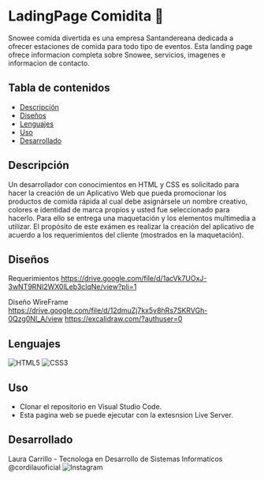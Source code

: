 # LadingPage Comidita  🥑

Snowee comida divertida es una empresa Santandereana dedicada a ofrecer estaciones de comida para todo tipo de eventos.
Esta landing page ofrece informacion completa sobre Snowee, servicios, imagenes e informacion de contacto.

## Tabla de contenidos

- [Descripción](#descripción)
- [Diseños](#diseños)
- [Lenguajes](#lenguajes)
- [Uso](#uso)
- [Desarrollado](#Desarrollado)


## Descripción

Un desarrollador con conocimientos en HTML y CSS es solicitado para hacer la creación de un Aplicativo Web que pueda promocionar los productos de comida rápida al cual debe asignársele un nombre creativo, colores e identidad de marca propios y usted fue seleccionado para hacerlo. Para ello se entrega una maquetación y los elementos multimedia a utilizar. El propósito de este exámen es realizar la creación del aplicativo de acuerdo a los requerimientos del cliente (mostrados en la maquetación).


## Diseños

Requerimientos
https://drive.google.com/file/d/1acVk7UOxJ-3wNT9RNI2WX0lLeb3clqNe/view?pli=1

Diseño WireFrame
https://drive.google.com/file/d/12dmuZj7kx5v8hRs7SKRVGh-0Qzg0NI_A/view
https://excalidraw.com/?authuser=0


## Lenguajes

![HTML5](https://img.shields.io/badge/html5-%23E34F26.svg?style=for-the-badge&logo=html5&logoColor=white)
![CSS3](https://img.shields.io/badge/css3-%231572B6.svg?style=for-the-badge&logo=css3&logoColor=white)


## Uso

- Clonar el repositorio en Visual Studio Code.
- Esta pagina web se puede ejecutar con la extesnsion Live Server.


## Desarrollado 

Laura Carrillo - Tecnologa en Desarrollo de Sistemas Informaticos
@cordilauoficial  ![Instagram](https://img.shields.io/badge/Instagram-%23E4405F.svg?style=for-the-badge&logo=Instagram&logoColor=white)
